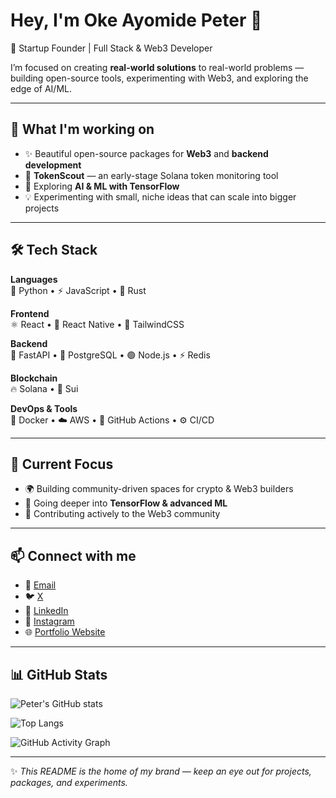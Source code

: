 # Hey, I'm Oke Ayomide Peter 👋  

🚀 Startup Founder | Full Stack & Web3 Developer  

I’m focused on creating **real-world solutions** to real-world problems — building open-source tools, experimenting with Web3, and exploring the edge of AI/ML.  

---

## 🔭 What I'm working on
- ✨ Beautiful open-source packages for **Web3** and **backend development**  
- 📡 **TokenScout** — an early-stage Solana token monitoring tool  
- 🧩 Exploring **AI & ML with TensorFlow**  
- 💡 Experimenting with small, niche ideas that can scale into bigger projects  

---

## 🛠 Tech Stack

**Languages**  
🐍 Python • ⚡ JavaScript • 🦀 Rust  

**Frontend**  
⚛️ React • 📱 React Native • 🎨 TailwindCSS  

**Backend**  
🚀 FastAPI • 🐘 PostgreSQL • 🟢 Node.js • ⚡ Redis  

**Blockchain**  
🔥 Solana • 🌊 Sui  

**DevOps & Tools**  
🐳 Docker • ☁️ AWS • 🔄 GitHub Actions • ⚙️ CI/CD  

---

## 🌱 Current Focus
- 🌍 Building community-driven spaces for crypto & Web3 builders  
- 🧠 Going deeper into **TensorFlow & advanced ML**  
- 🤝 Contributing actively to the Web3 community  

---

## 📫 Connect with me  
- 📧 [Email](mailto:ayoo52294@gmail.com)  
- 🐦 [X](https://twitter.com/OkeAyomidePeter)  
- 💼 [LinkedIn](https://www.linkedin.com/public-profile/settings?trk=d_flagship3_profile_self_view_public_profile)  
- 📸 [Instagram](https://instagram.com/0x_invictus)  
- 🌐 [Portfolio Website](https://yourwebsite.com)  

---

## 📊 GitHub Stats  

![Peter's GitHub stats](https://github-readme-stats.vercel.app/api?username=OkeAyomidePeter&show_icons=true&theme=tokyonight)  

![Top Langs]([https://github-readme-stats.vercel.app/api/top-langs/?username=OkeAyomidePeter&layout=compact&theme=tokyonight](https://camo.githubusercontent.com/998aa219e08d8f147ccbb0901ef3fd9a792e7b20bc365a9591dc264ede483f7e/68747470733a2f2f6769746875622d726561646d652d73746174732e76657263656c2e6170702f6170692f746f702d6c616e67732f3f757365726e616d653d4f6b6541796f6d6964655065746572266c61796f75743d636f6d70616374267468656d653d746f6b796f6e69676874))  

![GitHub Activity Graph](https://github-readme-activity-graph.vercel.app/graph?username=OkeAyomidePeter&theme=tokyo-night)  

---

✨ _This README is the home of my brand — keep an eye out for projects, packages, and experiments._  
